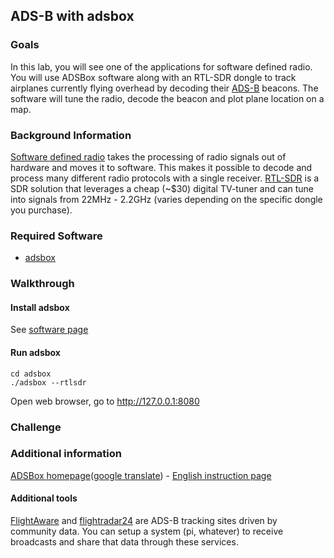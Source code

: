 ## ADS-B with adsbox
### Goals
In this lab, you will see one of the applications for software defined radio.
You will use ADSBox software along with an RTL-SDR dongle to track airplanes
currently flying overhead by decoding their
[ADS-B](https://en.wikipedia.org/wiki/Automatic_dependent_surveillance_%E2%80%93_broadcast)
beacons.  The software will tune the radio, decode the beacon and plot plane
location on a map.

### Background Information
[Software defined radio](https://en.wikipedia.org/wiki/Software-defined_radio) takes the processing of radio signals out of hardware and moves it to software.  This makes it possible to decode and process many different radio protocols with a single receiver.  [RTL-SDR](http://www.rtl-sdr.com/about-rtl-sdr/) is a SDR solution that leverages a cheap (~$30) digital TV-tuner and can tune into signals from 22MHz - 2.2GHz (varies depending on the specific dongle you purchase).

### Required Software
* [adsbox](/software-2016/#adsbox)

### Walkthrough

#### Install adsbox
See [software page](/software-2016/#adsbox)

#### Run adsbox
```
cd adsbox
./adsbox --rtlsdr
```

Open web browser, go to http://127.0.0.1:8080


### Challenge

### Additional information

[ADSBox homepage](http://diseqc.alh.org.ua/projects/hard/adsb/index.html)([google translate](https://translate.google.com/translate?hl=en&sl=auto&tl=en&u=http%3A%2F%2Fdiseqc.alh.org.ua%2Fprojects%2Fhard%2Fadsb%2Findex.html)) - [English instruction page](http://www.rtl-sdr.com/adsbox-new-ads-b-decoding-software-for-linux/)

#### Additional tools
[FlightAware](https://flightaware.com/) and [flightradar24](https://www.flightradar24.com/) are ADS-B tracking sites driven by community data.  You can setup a system (pi, whatever) to receive broadcasts and share that data through these services.


